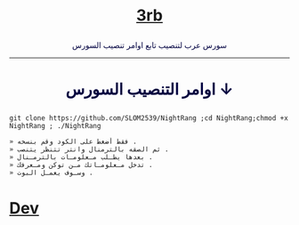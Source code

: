 # <p align="center" style="color:#cb3349" > [3rb](https://telegram.me/Snko_1) 

<p align="center" style="color: #000040;" > سورس عرب لتنصيب تابع اوامر تنصيب السورس

*** 

# <p align="center" style="color: #000040;" > اوامر التنصيب السورس ↓ 
``` 
git clone https://github.com/SLOM2539/NightRang ;cd NightRang;chmod +x NightRang ; ./NightRang 
``` 


``` 
» فقط أضغط على الكود وقم بنسخه . 
» ثم الصقه بالترمنال وانتر تتنظر يتنصب . 
» بعدها يطـلب مـعلومـات بالترمـنال . 
» تدخل مـعلومـاتك مـن توكن ومـعرفك . 
» وسـوف يعمـل البوت .
``` 
# <a align="center" >[Dev](https://telegram.me/snko_1)</a> 
